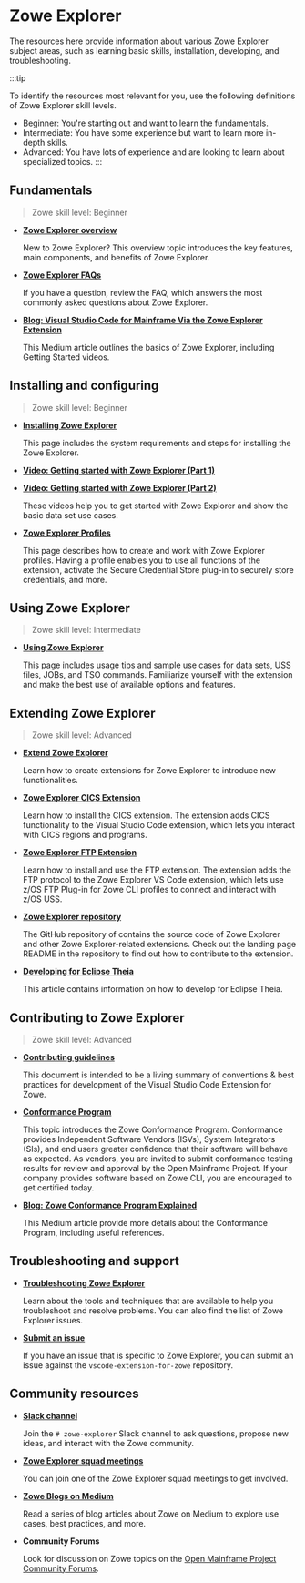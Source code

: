 # Zowe Explorer

The resources here provide information about various Zowe Explorer subject areas, such as learning basic skills, installation, developing, and troubleshooting.

:::tip

To identify the resources most relevant for you, use the following definitions of Zowe Explorer skill levels.

* Beginner: You're starting out and want to learn the fundamentals.
* Intermediate: You have some experience but want to learn more in-depth skills.
* Advanced: You have lots of experience and are looking to learn about specialized topics.
:::

## Fundamentals

> Zowe skill level: Beginner

* [**Zowe Explorer overview**](../user-guide/ze-install.md)

   New to Zowe Explorer? This overview topic introduces the key features, main components, and benefits of Zowe Explorer.

* [**Zowe Explorer FAQs**](../getting-started/zowe_faq.md#zowe-explorer-faq)

   If you have a question, review the FAQ, which answers the most commonly asked questions about Zowe Explorer.

* [**Blog: Visual Studio Code for Mainframe Via the Zowe Explorer Extension**](https://medium.com/zowe/visual-studio-code-for-mainframe-via-the-zowe-explorer-extension-b679054ffaf7)

   This Medium article outlines the basics of Zowe Explorer, including Getting Started videos.

## Installing and configuring

> Zowe skill level: Beginner

* [**Installing Zowe Explorer**](../user-guide/ze-install.md#installing-zowe-explorer)

   This page includes the system requirements and steps for installing the Zowe Explorer.

* [**Video: Getting started with Zowe Explorer (Part 1)**](https://youtu.be/G_WCsFZIWt4)
* [**Video: Getting started with Zowe Explorer (Part 2)**](https://youtu.be/X4oSHrI4oN4)

   These videos help you to get started with Zowe Explorer and show the basic data set use cases.

* [**Zowe Explorer Profiles**](../user-guide/ze-profiles.md)

   This page describes how to create and work with Zowe Explorer profiles. Having a profile enables you to use all functions of the extension, activate the Secure Credential Store plug-in to securely store credentials, and more.

## Using Zowe Explorer

> Zowe skill level: Intermediate

* [**Using Zowe Explorer**](../user-guide/ze-usage.md)

   This page includes usage tips and sample use cases for data sets, USS files, JOBs, and TSO commands. Familiarize yourself with the extension and make the best use of available options and features.

## Extending Zowe Explorer

> Zowe skill level: Advanced

* [**Extend Zowe Explorer**](https://github.com/zowe/zowe-explorer-vscode/wiki/Extending-Zowe-Explorer)

   Learn how to create extensions for Zowe Explorer to introduce new functionalities.

- [**Zowe Explorer CICS Extension**](../user-guide/ze-using-zowe-explorer-cics-ext.md)

   Learn how to install the CICS extension. The extension adds CICS functionality to the Visual Studio Code extension, which lets you interact with CICS regions and programs.

* [**Zowe Explorer FTP Extension**](../user-guide/ze-ftp.md)

   Learn how to install and use the FTP extension. The extension adds the FTP protocol to the Zowe Explorer VS Code extension, which lets use z/OS FTP Plug-in for Zowe CLI profiles to connect and interact with z/OS USS.

* [**Zowe Explorer repository**](https://github.com/zowe/zowe-explorer-vscode)

   The GitHub repository of contains the source code of Zowe Explorer and other Zowe Explorer-related extensions. Check out the landing page README in the repository to find out how to contribute to the extension.

* [**Developing for Eclipse Theia**](https://github.com/zowe/zowe-explorer-vscode/wiki/Developing-for-Theia)

   This article contains information on how to develop for Eclipse Theia.

## Contributing to Zowe Explorer

> Zowe skill level: Advanced

* [**Contributing guidelines**](https://github.com/zowe/zowe-explorer-vscode/blob/master/CONTRIBUTING.md)

   This document is intended to be a living summary of conventions & best practices for development of the Visual Studio Code Extension for Zowe.

* [**Conformance Program**](../extend/zowe-conformance-program.md)

  This topic introduces the Zowe Conformance Program. Conformance provides Independent Software Vendors (ISVs), System Integrators (SIs), and end users greater confidence that their software will behave as expected. As vendors, you are invited to submit conformance testing results for review and approval by the Open Mainframe Project. If your company provides software based on Zowe CLI, you are encouraged to get certified today.

* [**Blog: Zowe Conformance Program Explained**](https://medium.com/zowe/zowe-conformance-program-7f1574ade8ea)

   This Medium article provide more details about the Conformance Program, including useful references.

## Troubleshooting and support

* [**Troubleshooting Zowe Explorer**](../troubleshoot/ze/troubleshoot-ze.md)

   Learn about the tools and techniques that are available to help you troubleshoot and resolve problems. You can also find the list of Zowe Explorer issues.

* [**Submit an issue**](https://github.com/zowe/zowe-explorer-vscode/issues)

   If you have an issue that is specific to Zowe Explorer, you can submit an issue against the `vscode-extension-for-zowe` repository.

## Community resources

* [**Slack channel**](https://openmainframeproject.slack.com/)

   Join the `# zowe-explorer` Slack channel to ask questions, propose new ideas, and interact with the Zowe community.

* [**Zowe Explorer squad meetings**](https://zoom-lfx.platform.linuxfoundation.org/meetings/zowe)

   You can join one of the Zowe Explorer squad meetings to get involved.

* [**Zowe Blogs on Medium**](https://medium.com/zowe)

   Read a series of blog articles about Zowe on Medium to explore use cases, best practices, and more.

* **Community Forums**

   Look for discussion on Zowe topics on the [Open Mainframe Project Community Forums](https://community.openmainframeproject.org/c/zowe).
